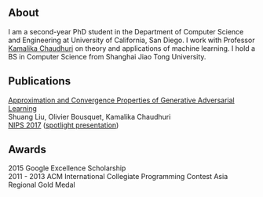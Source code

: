 ## About

I am a second-year PhD student in the Department of Computer Science and Engineering at University of California, San Diego. I work with Professor [Kamalika Chaudhuri](http://cseweb.ucsd.edu/~kamalika/) on theory and applications of machine learning. I hold a BS in Computer Science from Shanghai Jiao Tong University.

## Publications
[Approximation and Convergence Properties of
Generative Adversarial Learning](https://arxiv.org/abs/1705.08991)    
Shuang Liu, Olivier Bousquet, Kamalika Chaudhuri   
[NIPS 2017](https://papers.nips.cc/paper/7138-approximation-and-convergence-properties-of-generative-adversarial-learning) ([spotlight presentation](https://nips.cc/Conferences/2017/Schedule?showEvent=10072))

## Awards

2015 Google Excellence Scholarship    
2011 - 2013 ACM International Collegiate Programming Contest Asia Regional Gold Medal



